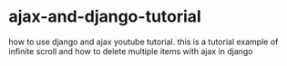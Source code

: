 # ajax-and-django-tutorial
how to use django and ajax youtube tutorial. this is a tutorial example of infinite scroll and how to delete multiple items with ajax in django
